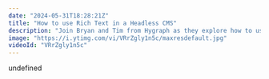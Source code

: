 ```yaml
---
date: "2024-05-31T18:28:21Z"
title: "How to use Rich Text in a Headless CMS"
description: "Join Bryan and Tim from Hygraph as they explore how to use a Rich Text editor in a Headless CMS. Learn about features and ways of implementing them in your front-end!\n\r\n\rAsk us any questions in the chat and join the community: https://slack.hygraph.com"
image: "https://i.ytimg.com/vi/VRrZgly1n5c/maxresdefault.jpg"
videoId: "VRrZgly1n5c"
---
```


undefined